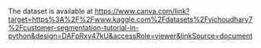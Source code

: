 The dataset is available at https://www.canva.com/link?target=https%3A%2F%2Fwww.kaggle.com%2Fdatasets%2Fvjchoudhary7%2Fcustomer-segmentation-tutorial-in-python&design=DAFpRxy47kU&accessRole=viewer&linkSource=document
